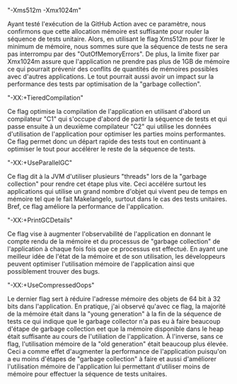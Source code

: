 

"-Xms512m -Xmx1024m"

Ayant testé l'exécution de la GitHub Action avec ce paramètre, nous confirmons que cette allocation mémoire est suffisante pour rouler la séquence de tests unitaire. Alors, en utilisant le flag Xms512m pour fixer le minimum de mémoire, nous sommes sure que la séquence de tests ne sera pas interrompu par des "OutOfMemoryErrors". De plus, la limite fixer par Xmx1024m assure que l'application ne prendre pas plus de 1GB de mémoire ce qui pourrait prévenir des conflits de quantités de mémoires possibles avec d'autres applications. Le tout pourrait aussi avoir un impact sur la performance des tests par optimisation de la "garbage collection".


"-XX:+TieredCompilation"

Ce flag optimise la compilation de l'application en utilisant d'abord un compilateur "C1" qui s'occupe d'abord de partir la séquence de tests et qui passe ensuite à un deuxième compilateur "C2" qui utilise les données d'utilisation de l'application pour optimiser les parties moins performantes. Ce flag permet donc un départ rapide des tests tout en continuant à optimiser le tout pour accélérer le reste de la séquence de tests.


"-XX:+UseParallelGC" 

Ce flag dit à la JVM d'utiliser plusieurs "threads" lors de la "garbage collection" pour rendre cet étape plus vite. Ceci accélére surtout les applications qui utilise un grand nombre d'objet qui vivent peu de temps en mémoire tel que le fait Makelangelo, surtout dans le cas des tests unitaires. Bref, ce flag améliore la performance de l'application.


"-XX:+PrintGCDetails"

Ce flag vise à augmenter l'observabilité de l'application en donnant le compte rendu de la mémoire et du processus de "garbage collection" de l'application à chaque fois fois que ce processus est effectué. En ayant une meilleur idée de l'état de la mémoire et de son utilisation, les développeurs peuvent optimiser l'utilisation mémoire de l'application ainsi que possiblement trouver des bugs.


"-XX:+UseCompressedOops"

Le dernier flag sert à réduire l'adresse mémoire des objets de 64 bit à 32 bits dans l'application. En pratique, j'ai observé qu'avec ce flag, la majorité de la mémoire était dans la "young generation" à la fin de la séquence de tests ce qui indique que le garbage collector n'a pas eu à faire beaucoup d'étape de garbage collection eet que la mémoire disponible dans le heap était suffisante au cours de l'utiliation de l'application. À l'inverse, sans ce flag, l'utilisation mémoire de la "old generation" était beaucoup plus élevée. Ceci a comme effet d'augmenter la performance de l'application puisqu'on a eu moins d'étapes de "garbage collection" à faire et aussi d'améliorer l'utilisation mémoire de l'application lui permettant d'utiliser moins de mémoire pour effectuer la séquence de tests unitaires.
